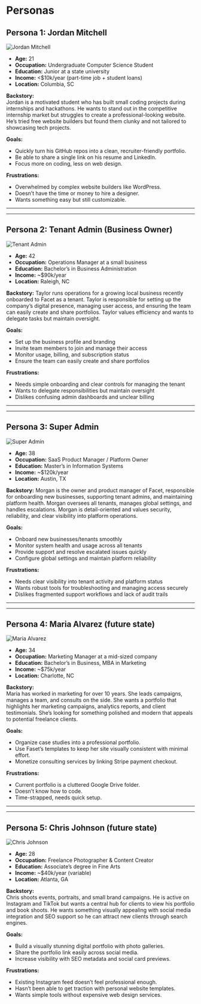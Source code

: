 # Personas

## Persona 1: Jordan Mitchell

![Jordan Mitchell](https://github.com/SCCapstone/Hotboyz/blob/main/images/personas/Jordan.png?raw=true)

- **Age:** 21  
- **Occupation:** Undergraduate Computer Science Student  
- **Education:** Junior at a state university  
- **Income:** <$10k/year (part-time job + student loans)  
- **Location:** Columbia, SC  

**Backstory:**  
Jordan is a motivated student who has built small coding projects during internships and hackathons. He wants to stand out in the competitive internship market but struggles to create a professional-looking website. He’s tried free website builders but found them clunky and not tailored to showcasing tech projects.  

**Goals:**

- Quickly turn his GitHub repos into a clean, recruiter-friendly portfolio.  
- Be able to share a single link on his resume and LinkedIn.  
- Focus more on coding, less on web design.  

**Frustrations:**

- Overwhelmed by complex website builders like WordPress.  
- Doesn’t have the time or money to hire a designer.  
- Wants something easy but still customizable.

---

---

## Persona 2: Tenant Admin (Business Owner)

![Tenant Admin](https://github.com/SCCapstone/Hotboyz/blob/main/images/personas/TenantAdmin.png?raw=true)

- **Age:** 42
- **Occupation:** Operations Manager at a small business
- **Education:** Bachelor’s in Business Administration
- **Income:** ~$90k/year
- **Location:** Raleigh, NC

**Backstory:**
Taylor runs operations for a growing local business recently onboarded to Facet as a tenant. Taylor is responsible for setting up the company’s digital presence, managing user access, and ensuring the team can easily create and share portfolios. Taylor values efficiency and wants to delegate tasks but maintain oversight.

**Goals:**

- Set up the business profile and branding
- Invite team members to join and manage their access
- Monitor usage, billing, and subscription status
- Ensure the team can easily create and share portfolios

**Frustrations:**

- Needs simple onboarding and clear controls for managing the tenant
- Wants to delegate responsibilities but maintain oversight
- Dislikes confusing admin dashboards and unclear billing

---

---

## Persona 3: Super Admin

![Super Admin](https://github.com/SCCapstone/Hotboyz/blob/main/images/personas/SuperAdmin.png?raw=true)

- **Age:** 38
- **Occupation:** SaaS Product Manager / Platform Owner
- **Education:** Master’s in Information Systems
- **Income:** ~$120k/year
- **Location:** Austin, TX

**Backstory:**
Morgan is the owner and product manager of Facet, responsible for onboarding new businesses, supporting tenant admins, and maintaining platform health. Morgan oversees all tenants, manages global settings, and handles escalations. Morgan is detail-oriented and values security, reliability, and clear visibility into platform operations.

**Goals:**

- Onboard new businesses/tenants smoothly
- Monitor system health and usage across all tenants
- Provide support and resolve escalated issues quickly
- Configure global settings and maintain platform reliability

**Frustrations:**

- Needs clear visibility into tenant activity and platform status
- Wants robust tools for troubleshooting and managing access securely
- Dislikes fragmented support workflows and lack of audit trails

---

---

## Persona 4: Maria Alvarez (future state)

![Maria Alvarez](https://github.com/SCCapstone/Hotboyz/blob/main/images/personas/Maria.png?raw=true)

- **Age:** 34  
- **Occupation:** Marketing Manager at a mid-sized company  
- **Education:** Bachelor’s in Business, MBA in Marketing  
- **Income:** ~$75k/year  
- **Location:** Charlotte, NC  

**Backstory:**  
Maria has worked in marketing for over 10 years. She leads campaigns, manages a team, and consults on the side. She wants a portfolio that highlights her marketing campaigns, analytics reports, and client testimonials. She’s looking for something polished and modern that appeals to potential freelance clients.  

**Goals:**

- Organize case studies into a professional portfolio.
- Use Faset’s templates to keep her site visually consistent with minimal effort.
- Monetize consulting services by linking Stripe payment checkout.

**Frustrations:**

- Current portfolio is a cluttered Google Drive folder.
- Doesn’t know how to code.
- Time-strapped, needs quick setup.

---

---

## Persona 5: Chris Johnson (future state)

![Chris Johnson](https://github.com/SCCapstone/Hotboyz/blob/main/images/personas/Chris.png?raw=true)

- **Age:** 28  
- **Occupation:** Freelance Photographer & Content Creator  
- **Education:** Associate’s degree in Fine Arts  
- **Income:** ~$40k/year (variable)  
- **Location:** Atlanta, GA  

**Backstory:**  
Chris shoots events, portraits, and small brand campaigns. He is active on Instagram and TikTok but wants a central hub for clients to view his portfolio and book shoots. He wants something visually appealing with social media integration and SEO support so he can attract new clients through search engines.  

**Goals:**

- Build a visually stunning digital portfolio with photo galleries.
- Share the portfolio link easily across social media.
- Increase visibility with SEO metadata and social card previews.

**Frustrations:**

- Existing Instagram feed doesn’t feel professional enough.
- Hasn’t been able to get traction with personal website templates.
- Wants simple tools without expensive web design services.
